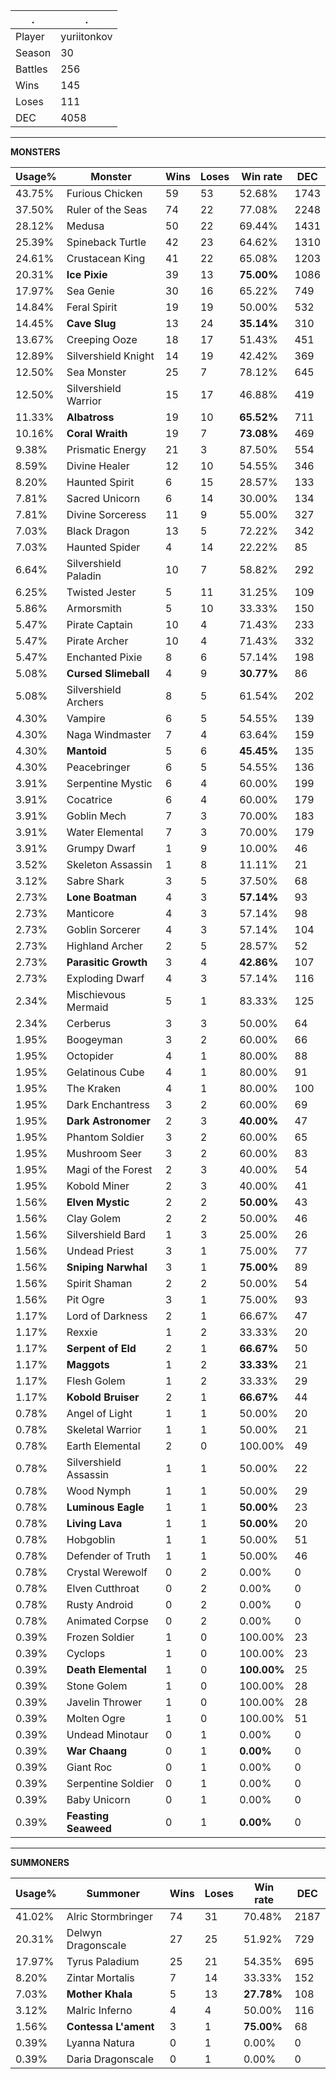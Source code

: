 .|.
|-|-
Player|yuriitonkov
Season|30
Battles|256
Wins|145
Loses|111
DEC|4058

---
**MONSTERS**

Usage%|Monster|Wins|Loses|Win rate|DEC|
-|-|-|-|-|-|
43.75%|Furious Chicken|59|53|52.68%|1743|
37.50%|Ruler of the Seas|74|22|77.08%|2248|
28.12%|Medusa|50|22|69.44%|1431|
25.39%|Spineback Turtle|42|23|64.62%|1310|
24.61%|Crustacean King|41|22|65.08%|1203|
20.31%|**Ice Pixie**|39|13|**75.00%**|1086|
17.97%|Sea Genie|30|16|65.22%|749|
14.84%|Feral Spirit|19|19|50.00%|532|
14.45%|**Cave Slug**|13|24|**35.14%**|310|
13.67%|Creeping Ooze|18|17|51.43%|451|
12.89%|Silvershield Knight|14|19|42.42%|369|
12.50%|Sea Monster|25|7|78.12%|645|
12.50%|Silvershield Warrior|15|17|46.88%|419|
11.33%|**Albatross**|19|10|**65.52%**|711|
10.16%|**Coral Wraith**|19|7|**73.08%**|469|
9.38%|Prismatic Energy|21|3|87.50%|554|
8.59%|Divine Healer|12|10|54.55%|346|
8.20%|Haunted Spirit|6|15|28.57%|133|
7.81%|Sacred Unicorn|6|14|30.00%|134|
7.81%|Divine Sorceress|11|9|55.00%|327|
7.03%|Black Dragon|13|5|72.22%|342|
7.03%|Haunted Spider|4|14|22.22%|85|
6.64%|Silvershield Paladin|10|7|58.82%|292|
6.25%|Twisted Jester|5|11|31.25%|109|
5.86%|Armorsmith|5|10|33.33%|150|
5.47%|Pirate Captain|10|4|71.43%|233|
5.47%|Pirate Archer|10|4|71.43%|332|
5.47%|Enchanted Pixie|8|6|57.14%|198|
5.08%|**Cursed Slimeball**|4|9|**30.77%**|86|
5.08%|Silvershield Archers|8|5|61.54%|202|
4.30%|Vampire|6|5|54.55%|139|
4.30%|Naga Windmaster|7|4|63.64%|159|
4.30%|**Mantoid**|5|6|**45.45%**|135|
4.30%|Peacebringer|6|5|54.55%|136|
3.91%|Serpentine Mystic|6|4|60.00%|199|
3.91%|Cocatrice|6|4|60.00%|179|
3.91%|Goblin Mech|7|3|70.00%|183|
3.91%|Water Elemental|7|3|70.00%|179|
3.91%|Grumpy Dwarf|1|9|10.00%|46|
3.52%|Skeleton Assassin|1|8|11.11%|21|
3.12%|Sabre Shark|3|5|37.50%|68|
2.73%|**Lone Boatman**|4|3|**57.14%**|93|
2.73%|Manticore|4|3|57.14%|98|
2.73%|Goblin Sorcerer|4|3|57.14%|104|
2.73%|Highland Archer|2|5|28.57%|52|
2.73%|**Parasitic Growth**|3|4|**42.86%**|107|
2.73%|Exploding Dwarf|4|3|57.14%|116|
2.34%|Mischievous Mermaid|5|1|83.33%|125|
2.34%|Cerberus|3|3|50.00%|64|
1.95%|Boogeyman|3|2|60.00%|66|
1.95%|Octopider|4|1|80.00%|88|
1.95%|Gelatinous Cube|4|1|80.00%|91|
1.95%|The Kraken|4|1|80.00%|100|
1.95%|Dark Enchantress|3|2|60.00%|69|
1.95%|**Dark Astronomer**|2|3|**40.00%**|47|
1.95%|Phantom Soldier|3|2|60.00%|65|
1.95%|Mushroom Seer|3|2|60.00%|83|
1.95%|Magi of the Forest|2|3|40.00%|54|
1.95%|Kobold Miner|2|3|40.00%|41|
1.56%|**Elven Mystic**|2|2|**50.00%**|43|
1.56%|Clay Golem|2|2|50.00%|46|
1.56%|Silvershield Bard|1|3|25.00%|26|
1.56%|Undead Priest|3|1|75.00%|77|
1.56%|**Sniping Narwhal**|3|1|**75.00%**|89|
1.56%|Spirit Shaman|2|2|50.00%|54|
1.56%|Pit Ogre|3|1|75.00%|93|
1.17%|Lord of Darkness|2|1|66.67%|47|
1.17%|Rexxie|1|2|33.33%|20|
1.17%|**Serpent of Eld**|2|1|**66.67%**|50|
1.17%|**Maggots**|1|2|**33.33%**|21|
1.17%|Flesh Golem|1|2|33.33%|29|
1.17%|**Kobold Bruiser**|2|1|**66.67%**|44|
0.78%|Angel of Light|1|1|50.00%|20|
0.78%|Skeletal Warrior|1|1|50.00%|21|
0.78%|Earth Elemental|2|0|100.00%|49|
0.78%|Silvershield Assassin|1|1|50.00%|22|
0.78%|Wood Nymph|1|1|50.00%|29|
0.78%|**Luminous Eagle**|1|1|**50.00%**|23|
0.78%|**Living Lava**|1|1|**50.00%**|20|
0.78%|Hobgoblin|1|1|50.00%|51|
0.78%|Defender of Truth|1|1|50.00%|46|
0.78%|Crystal Werewolf|0|2|0.00%|0|
0.78%|Elven Cutthroat|0|2|0.00%|0|
0.78%|Rusty Android|0|2|0.00%|0|
0.78%|Animated Corpse|0|2|0.00%|0|
0.39%|Frozen Soldier|1|0|100.00%|23|
0.39%|Cyclops|1|0|100.00%|23|
0.39%|**Death Elemental**|1|0|**100.00%**|25|
0.39%|Stone Golem|1|0|100.00%|28|
0.39%|Javelin Thrower|1|0|100.00%|28|
0.39%|Molten Ogre|1|0|100.00%|51|
0.39%|Undead Minotaur|0|1|0.00%|0|
0.39%|**War Chaang**|0|1|**0.00%**|0|
0.39%|Giant Roc|0|1|0.00%|0|
0.39%|Serpentine Soldier|0|1|0.00%|0|
0.39%|Baby Unicorn|0|1|0.00%|0|
0.39%|**Feasting Seaweed**|0|1|**0.00%**|0|

---
**SUMMONERS**

Usage%|Summoner|Wins|Loses|Win rate|DEC|
-|-|-|-|-|-|
41.02%|Alric Stormbringer|74|31|70.48%|2187|
20.31%|Delwyn Dragonscale|27|25|51.92%|729|
17.97%|Tyrus Paladium|25|21|54.35%|695|
8.20%|Zintar Mortalis|7|14|33.33%|152|
7.03%|**Mother Khala**|5|13|**27.78%**|108|
3.12%|Malric Inferno|4|4|50.00%|116|
1.56%|**Contessa L'ament**|3|1|**75.00%**|68|
0.39%|Lyanna Natura|0|1|0.00%|0|
0.39%|Daria Dragonscale|0|1|0.00%|0|
